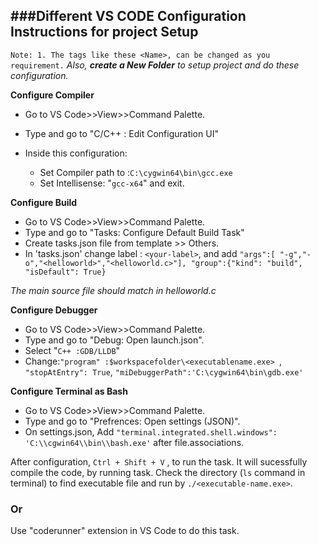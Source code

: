 ###Different VS CODE Configuration Instructions for project Setup
---
`Note: 1. The tags like these <Name>, can be changed as you requirement.`
*Also, **create a New Folder** to setup project and do these configuration.*

**Configure Compiler**
- Go to VS Code>>View>>Command Palette.
- Type and go to "C/C++ : Edit Configuration UI"

- Inside this configuration:
    - Set Compiler path to :`C:\cygwin64\bin\gcc.exe`
    - Set Intellisense: "`gcc-x64`" and exit.

**Configure Build**
- Go to VS Code>>View>>Command Palette.
- Type and go to "Tasks: Configure Default Build Task"
- Create tasks.json file from template >> Others.
- In 'tasks.json' change label : `<your-label>`, and add 
```"args":[ "-g","-o","<helloworld>","<helloworld.c>"], "group":{"kind": "build", "isDefault": True} ```

*The main source file should match in helloworld.c*

**Configure Debugger**
- Go to VS Code>>View>>Command Palette.
- Type and go to "Debug: Open launch.json".
- Select "`C++ :GDB/LLDB`"
- Change:`"program" :$workspacefolder\<executablename.exe> `, `"stopAtEntry": True`, `"miDebuggerPath":'C:\cygwin64\bin\gdb.exe'`

**Configure Terminal as Bash**
- Go to VS Code>>View>>Command Palette.
- Type and go to "Prefrences: Open settings (JSON)". 
- On settings.json, Add `"terminal.integrated.shell.windows": 'C:\\cgwin64\\bin\\bash.exe'` after file.associations.

After configuration, `Ctrl + Shift + V` , to run the task. It will sucessfully compile the code, by running task. Check the directory (`ls` command in terminal) to find executable file and run by `./<executable-name.exe>`.

### Or
Use "coderunner" extension in VS Code to do this task.